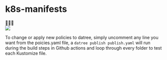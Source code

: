 # k8s-manifests  
🎉🎉🎉<br>
<img src="https://media.giphy.com/media/UqZ4imFIoljlr5O2sM/giphy.gif"/>

To change or apply new policies to datree, simply uncomment any line you want from the poicies.yaml file, a ``datree publish publish.yaml`` will run during the build steps in Github actions and loop through every folder to test each Kustomize file.
